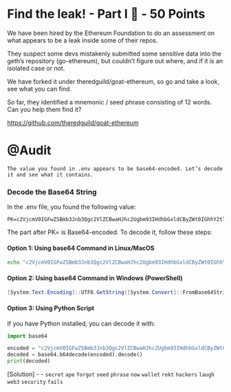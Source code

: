 # Find the leak! - Part I 🙊 - 50 Points

We have been hired by the Ethereum Foundation to do an assessment on what appears to be a leak inside some of their repos.

They suspect some devs mistakenly submitted some sensitive data into the geth’s repository (go-ethereum), but couldn’t figure out where, and if it is an isolated case or not.

We have forked it under theredguild/goat-ethereum, so go and take a look, see what you can find.

So far, they identified a mnemonic / seed phrase consisting of 12 words. Can you help them find it?

https://github.com/theredguild/goat-ethereum

# @Audit

`The value you found in .env appears to be base64-encoded. Let’s decode it and see what it contains.`

### Decode the Base64 String

In the .env file, you found the following value:

```
PK=c2VjcmV0IGFwZSBmb3Jnb3Qgc2VlZCBwaHJhc2Ugbm93IHdhbGxldCByZWt0IGhhY2tlcnMgbGF1Z2ggd2ViMyBzZWN1cml0eSBmYWlscw==
```

The part after PK= is Base64-encoded. To decode it, follow these steps:

#### Option 1: Using base64 Command in Linux/MacOS

```bash
echo "c2VjcmV0IGFwZSBmb3Jnb3Qgc2VlZCBwaHJhc2Ugbm93IHdhbGxldCByZWt0IGhhY2tlcnMgbGF1Z2ggd2ViMyBzZWN1cml0eSBmYWlscw==" | base64 -d
```

#### Option 2: Using base64 Command in Windows (PowerShell)

```powershell
[System.Text.Encoding]::UTF8.GetString([System.Convert]::FromBase64String("c2VjcmV0IGFwZSBmb3Jnb3Qgc2VlZCBwaHJhc2Ugbm93IHdhbGxldCByZWt0IGhhY2tlcnMgbGF1Z2ggd2ViMyBzZWN1cml0eSBmYWlscw=="))
```

#### Option 3: Using Python Script

If you have Python installed, you can decode it with:

```python
import base64

encoded = "c2VjcmV0IGFwZSBmb3Jnb3Qgc2VlZCBwaHJhc2Ugbm93IHdhbGxldCByZWt0IGhhY2tlcnMgbGF1Z2ggd2ViMyBzZWN1cml0eSBmYWlscw=="
decoded = base64.b64decode(encoded).decode()
print(decoded)
```

[Solution] - - `secret` `ape` `forgot` `seed` `phrase` `now` `wallet` `rekt` `hackers` `laugh` `web3` `security` `fails`
